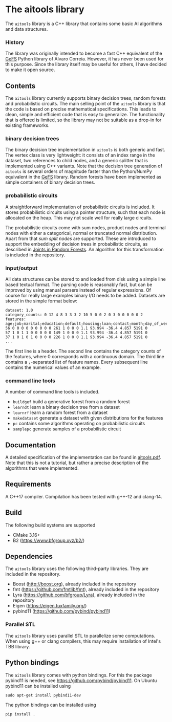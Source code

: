 # The aitools library
The `aitools` library is a C++ library that contains some basic AI algorithms and data structures.

### History
The library was originally intended to become a fast C++ equivalent of the
[GeFS](https://github.com/AlCorreia/GeFs) Python library of Alvaro Correia. However,
it has never been used for this purpose. Since the library itself may be useful for
others, I have decided to make it open source.

## Contents
The `aitools` library currently supports binary decision trees, random forests and
probabilistic circuits. The main selling point of the `aitools` library is that the code
is based on precise mathematical specifications. This leads to clean, simple and efficient
code that is easy to generalize. The functionality that is offered is limited, so the
library may not be suitable as a drop-in for existing frameworks.

### binary decision trees
The binary decision tree implementation in `aitools` is both generic and fast. The vertex class is
very lightweight: it consists of an index range in the dataset, two references to child
nodes, and a generic splitter that is implemented using C++ variants.
Note that the decision tree generation of `aitools` is several orders of magnitude faster
than the Python/NumPy equivalent in the [GeFS](https://github.com/AlCorreia/GeFs) library.
Random forests have been implemented as simple containers of binary decision trees.

### probabilistic circuits
A straightforward implementation of probabilistic circuits is included. It stores
probabilistic circuits using a pointer structure, such that each node is allocated on the
heap. This may not scale well for really large circuits.

The probabilistic circuits come
with sum nodes, product nodes and terminal nodes with either a categorical, normal or
truncated normal distribution. Apart from that _sum split nodes_ are supported. These
are introduced to support the embedding of decision trees in probabilistic circuits,
as described in [Joints in Random Forests](https://proceedings.neurips.cc/paper/2020/file/8396b14c5dff55d13eea57487bf8ed26-Paper.pdf).
An algorithm for this transformation is included in the repository.

### input/output
All data structures can be stored to and loaded from disk using a simple
line based textual format. The parsing code is reasonably fast, but can be
improved by using manual parsers instead of regular expressions.
Of course for really large examples binary I/O needs to be added.
Datasets are stored in the simple format below:

```
dataset: 1.0
category_counts: 0 12 4 8 3 3 3 2 10 5 0 0 2 0 3 0 0 0 0 0 2
features: age;job;marital;education;default;housing;loan;contact;month;day_of_week;duration;campaign;pdays;previous;poutcome;emp.var.rate;cons.price.idx;cons.conf.idx;euribor3m;nr.employed;y
56 0 0 0 0 0 0 0 0 0 261 1 0 0 0 1.1 93.994 -36.4 4.857 5191 0
57 1 0 1 1 0 0 0 0 0 149 1 0 0 0 1.1 93.994 -36.4 4.857 5191 0
37 1 0 1 0 1 0 0 0 0 226 1 0 0 0 1.1 93.994 -36.4 4.857 5191 0
...
```

The first line is a header. The second line contains the category counts
of the features, where 0 corresponds with a continuous domain.
The third line contains a `;`-separated list of feature names.
Every subsequent line contains the numerical values of an example.

### command line tools
A number of command line tools is included.

* `buildgef` build a generative forest from a random forest
* `learndt` learn a binary decision tree from a dataset
* `learnrf` learn a random forest from a dataset
* `makedataset` generate a dataset with given distributions for the features
* `pc` contains some algorithms operating on probabilistic circuits
* `samplepc` generate samples of a probabilistic circuit

## Documentation
A detailed specification of the implementation can be found in [aitools.pdf](https://github.com/wiegerw/aitools/blob/main/doc/aitools.pdf).
Note that this is not a tutorial, but rather a precise description of the algorithms
that were implemented.

## Requirements
A C++17 compiler. Compilation has been tested with g++-12 and clang-14.

## Build
The following build systems are supported
* CMake 3.16+
* B2 (https://www.bfgroup.xyz/b2/)

## Dependencies
The `aitools` library uses the following third-party libraries. They are included in the repository.

* Boost (http://boost.org), already included in the repository
* fmt (https://github.com/fmtlib/fmt), already included in the repository
* Lyra (https://github.com/bfgroup/Lyra), already included in the repository
* Eigen (https://eigen.tuxfamily.org/)
* pybind11 (https://github.com/pybind/pybind11)


### Parallel STL
The `aitools` library uses parallel STL to parallelize some computations.
When using g++ or clang compilers, this may require installation of Intel's TBB library.

## Python bindings
The `aitools` library comes with python bindings. For this the package pybind11 is needed, see
https://github.com/pybind/pybind11. On Ubuntu pybind11 can be installed using

```
sudo apt-get install pybind11-dev
```

The python bindings can be installed using

```
pip install .
```
